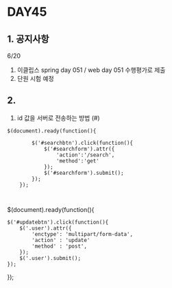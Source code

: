 # DAY45

## 1. 공지사항
6/20
1. 이클립스 spring day 051 / web day 051 수행평가로 제출 
2. 단원 시험 예정

## 2. 
1. id 값을 서버로 전송하는 방법 (#)
```
$(document).ready(function(){

		$('#searchbtn').click(function(){
			$('#searchform').attr({
				'action':'/search',
				'method':'get'
			});
			$('#searchform').submit();
		});
	});



```
$(document).ready(function(){

	$('#updatebtn').click(function(){
		$('.user').attr({
			'enctype': 'multipart/form-data',
			'action' : 'update'
			'method' : 'post',
		});
		$('.user').submit();
	});
});
	
	
	
	
